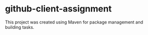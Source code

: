 # github-client-assignment

This project was created using Maven for package management and building tasks. 